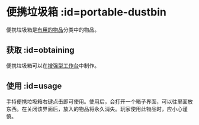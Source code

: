 # 便携垃圾箱 :id=portable-dustbin

便携垃圾箱是[有用的物品](/Items)分类中的物品。

## 获取 :id=obtaining

便携垃圾箱可以在[增强型工作台](/Enhanced-Crafting-Table)中制作。

## 使用 :id=usage

手持便携垃圾箱右键点击即可使用。使用后，会打开一个箱子界面，可以往里面放东西。在关闭该界面后，放入的物品将永久消失。玩家使用此物品时，应小心谨慎。

